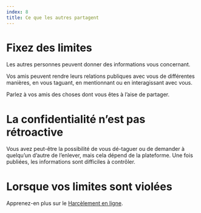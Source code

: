 ```yaml
---
index: 8
title: Ce que les autres partagent
---
```

# Fixez des limites

Les autres personnes peuvent donner des informations vous concernant.

Vos amis peuvent rendre leurs relations publiques avec vous de différentes manières, en vous taguant, en mentionnant ou en interagissant avec vous.

Parlez à vos amis des choses dont vous êtes à l’aise de partager.

# La confidentialité n’est pas rétroactive

Vous avez peut-être la possibilité de vous dé-taguer ou de demander à quelqu’un d’autre de l’enlever, mais cela dépend de la plateforme. Une fois publiées, les informations sont difficiles à contrôler.

# Lorsque vos limites sont violées

Apprenez-en plus sur le [Harcèlement en ligne](umbrella://communications/online-abuse).